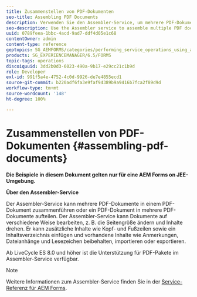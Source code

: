 ```yaml
---
title: Zusammenstellen von PDF-Dokumenten
seo-title: Assembling PDF Documents
description: Verwenden Sie den Assembler-Service, um mehrere PDF-Dokumente in einem PDF-Dokument zusammenzuführen oder ein PDF-Dokument in mehrere PDF-Dokumente aufzuteilen.
seo-description: Use the Assembler service to assemble multiple PDF documents into one PDF document or disassemble one PDF document into multiple PDF documents.
uuid: 0789feea-1bbc-4acd-9ad7-ddf4d05e1c68
contentOwner: admin
content-type: reference
geptopics: SG_AEMFORMS/categories/performing_service_operations_using_apis
products: SG_EXPERIENCEMANAGER/6.5/FORMS
topic-tags: operations
discoiquuid: 3dd2b0d3-6023-490a-9b17-e29cc21c1b9d
role: Developer
exl-id: 991f5a4e-4752-4c0d-9926-de7e4855ecd1
source-git-commit: b220adf6fa3e9faf94389b9a9416b7fca2f89d9d
workflow-type: tm+mt
source-wordcount: '148'
ht-degree: 100%

---
```


# Zusammenstellen von PDF-Dokumenten {#assembling-pdf-documents}

**Die Beispiele in diesem Dokument gelten nur für eine AEM Forms on JEE-Umgebung.**

**Über den Assembler-Service**

Der Assembler-Service kann mehrere PDF-Dokumente in einem PDF-Dokument zusammenführen oder ein PDF-Dokument in mehrere PDF-Dokumente aufteilen. Der Assembler-Service kann Dokumente auf verschiedene Weise bearbeiten, z. B. die Seitengröße ändern und Inhalte drehen. Er kann zusätzliche Inhalte wie Kopf- und Fußzeilen sowie ein Inhaltsverzeichnis einfügen und vorhandene Inhalte wie Anmerkungen, Dateianhänge und Lesezeichen beibehalten, importieren oder exportieren.

Ab LiveCycle ES 8.0 und höher ist die Unterstützung für PDF-Pakete im Assembler-Service verfügbar.

>[!NOTE]
>
>Weitere Informationen zum Assembler-Service finden Sie in der [Service-Referenz für AEM Forms](https://www.adobe.com/go/learn_aemforms_services_63).
